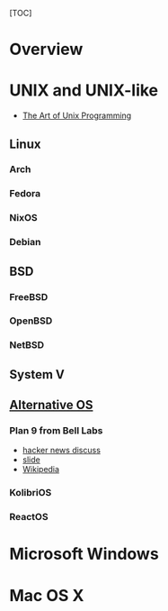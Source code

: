 [TOC]

# Overview

# UNIX and UNIX-like
- [The Art of Unix Programming](http://www.catb.org/esr/writings/taoup/html/index.html)

## Linux
### Arch

### Fedora

### NixOS

### Debian

## BSD
### FreeBSD

### OpenBSD

### NetBSD

## System V

## [Alternative OS](http://www.techradar.com/us/news/software/operating-systems/10-best-alternative-operating-systems-934484)
### Plan 9 from Bell Labs
- [hacker news discuss](https://news.ycombinator.com/item?id=447435)
- [slide](http://www.slideshare.net/jserv/plan-9-not-only-a-better-unix)
- [Wikipedia](https://en.wikipedia.org/wiki/Plan_9_from_Bell_Labs)

### KolibriOS

### ReactOS

# Microsoft Windows

# Mac OS X

